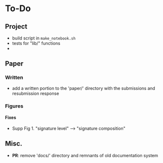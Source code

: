 # To-Do

## Project

- build script in `make_notebook.sh`
- tests for "lib/" functions
- 

## Paper

### Written

- add a written portion to the 'paper/' directory with the submissions and resubmission response

### Figures

#### Fixes

- Supp Fig 1. "signature level" --> "signature composition"

## Misc.

- **PR**: remove 'docs/' directory and remnants of old documentation system
